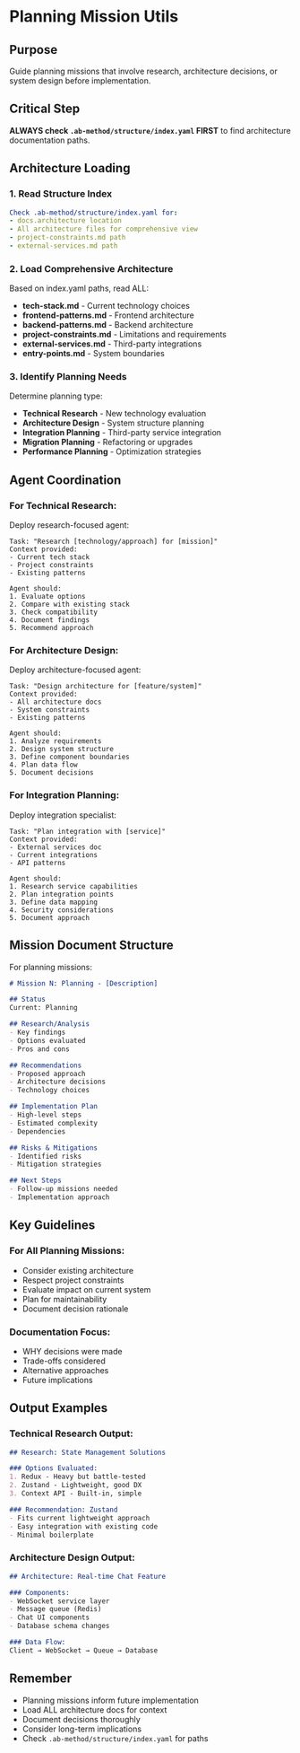 # Planning Mission Utils

## Purpose
Guide planning missions that involve research, architecture decisions, or system design before implementation.

## Critical Step
**ALWAYS check `.ab-method/structure/index.yaml` FIRST** to find architecture documentation paths.

## Architecture Loading

### 1. Read Structure Index
```yaml
Check .ab-method/structure/index.yaml for:
- docs.architecture location
- All architecture files for comprehensive view
- project-constraints.md path
- external-services.md path
```

### 2. Load Comprehensive Architecture
Based on index.yaml paths, read ALL:
- **tech-stack.md** - Current technology choices
- **frontend-patterns.md** - Frontend architecture
- **backend-patterns.md** - Backend architecture
- **project-constraints.md** - Limitations and requirements
- **external-services.md** - Third-party integrations
- **entry-points.md** - System boundaries

### 3. Identify Planning Needs
Determine planning type:
- **Technical Research** - New technology evaluation
- **Architecture Design** - System structure planning
- **Integration Planning** - Third-party service integration
- **Migration Planning** - Refactoring or upgrades
- **Performance Planning** - Optimization strategies

## Agent Coordination

### For Technical Research:
Deploy research-focused agent:
```
Task: "Research [technology/approach] for [mission]"
Context provided:
- Current tech stack
- Project constraints
- Existing patterns

Agent should:
1. Evaluate options
2. Compare with existing stack
3. Check compatibility
4. Document findings
5. Recommend approach
```

### For Architecture Design:
Deploy architecture-focused agent:
```
Task: "Design architecture for [feature/system]"
Context provided:
- All architecture docs
- System constraints
- Existing patterns

Agent should:
1. Analyze requirements
2. Design system structure
3. Define component boundaries
4. Plan data flow
5. Document decisions
```

### For Integration Planning:
Deploy integration specialist:
```
Task: "Plan integration with [service]"
Context provided:
- External services doc
- Current integrations
- API patterns

Agent should:
1. Research service capabilities
2. Plan integration points
3. Define data mapping
4. Security considerations
5. Document approach
```

## Mission Document Structure
For planning missions:
```markdown
# Mission N: Planning - [Description]

## Status
Current: Planning

## Research/Analysis
- Key findings
- Options evaluated
- Pros and cons

## Recommendations
- Proposed approach
- Architecture decisions
- Technology choices

## Implementation Plan
- High-level steps
- Estimated complexity
- Dependencies

## Risks & Mitigations
- Identified risks
- Mitigation strategies

## Next Steps
- Follow-up missions needed
- Implementation approach
```

## Key Guidelines

### For All Planning Missions:
- Consider existing architecture
- Respect project constraints
- Evaluate impact on current system
- Plan for maintainability
- Document decision rationale

### Documentation Focus:
- WHY decisions were made
- Trade-offs considered
- Alternative approaches
- Future implications

## Output Examples

### Technical Research Output:
```markdown
## Research: State Management Solutions

### Options Evaluated:
1. Redux - Heavy but battle-tested
2. Zustand - Lightweight, good DX
3. Context API - Built-in, simple

### Recommendation: Zustand
- Fits current lightweight approach
- Easy integration with existing code
- Minimal boilerplate
```

### Architecture Design Output:
```markdown
## Architecture: Real-time Chat Feature

### Components:
- WebSocket service layer
- Message queue (Redis)
- Chat UI components
- Database schema changes

### Data Flow:
Client → WebSocket → Queue → Database
```

## Remember
- Planning missions inform future implementation
- Load ALL architecture docs for context
- Document decisions thoroughly
- Consider long-term implications
- Check `.ab-method/structure/index.yaml` for paths
